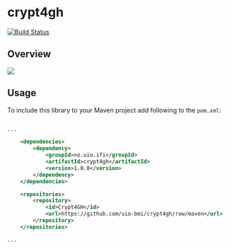 # crypt4gh
[![Build Status](https://travis-ci.org/uio-bmi/crypt4gh.svg?branch=master)](https://travis-ci.org/uio-bmi/crypt4gh)
## Overview
![](https://habrastorage.org/webt/mz/7a/wa/mz7awalkt13exw7sgtdh9eexv3q.png)

## Usage
To include this library to your Maven project add following to the `pom.xml`:

```xml

...

    <dependencies>
        <dependency>
            <groupId>no.uio.ifi</groupId>
            <artifactId>crypt4gh</artifactId>
            <version>1.0.0</version>
        </dependency>
    </dependencies>

    <repositories>
        <repository>
            <id>Crypt4GH</id>
            <url>https://github.com/uio-bmi/crypt4gh/raw/maven</url>
        </repository>
    </repositories>

...

```
